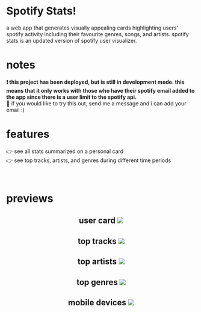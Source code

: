 # Spotify Stats!
a web app that generates visually appealing cards highlighting users' spotify activity including their favourite genres, songs, and artists. spotify stats is an updated version of spotify user visualizer.
# notes
<b>
❗ this project has been deployed, but is still in development mode. this means that it only works with those who have their
spotify email added to the app since there is a user limit to the spotify api.</b> 
<br>
🤠 if you would like to try this out, send me a message and i can add your email :)

# features
<p>
👉 see all stats summarized on a personal card<br>
👉 see top tracks, artists, and genres during different time periods
</p>
<br>

# previews
<h2 align="center">user card
<img src="https://github.com/ptktran/spotifystats/assets/39758539/0e9c69ac-34e1-4b52-b96a-9646ed1a2851">
</h2>

<h2 align="center">top tracks
<img src="https://github.com/ptktran/spotifystats/assets/39758539/6cc8a54b-6c73-4d3f-8a97-67c0f22cd848">
</h2>

<h2 align="center">top artists
<img src="https://github.com/ptktran/spotifystats/assets/39758539/a814c162-ad00-4dac-8569-4df2d145ca73">
</h2>

<h2 align="center">top genres
<img src="https://github.com/ptktran/spotifystats/assets/39758539/27872578-5e5d-4e8f-8032-2de604dac015">
</h2>

<h2 align="center">mobile devices
<img src="https://github.com/ptktran/spotifystats/assets/39758539/0d805fd3-fbec-4303-bcf2-34d526ed9ed3">
</h2>
